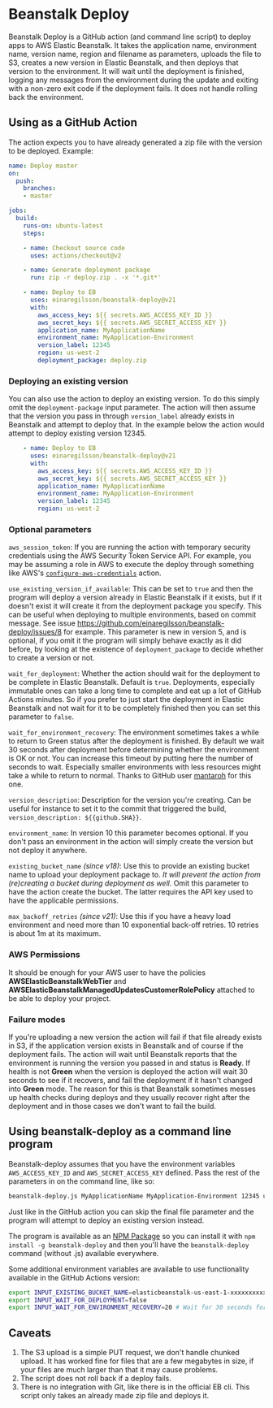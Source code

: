 # Beanstalk Deploy

Beanstalk Deploy is a GitHub action (and command line script) to deploy apps to AWS Elastic Beanstalk. It takes the application
name, environment name, version name, region and filename as parameters, uploads the file to S3, creates a new version in
Elastic Beanstalk, and then deploys that version to the environment. It will wait until the deployment is finished, logging
any messages from the environment during the update and exiting with a non-zero exit code if the deployment fails. It does
not handle rolling back the environment.

## Using as a GitHub Action

The action expects you to have already generated a zip file with the version to be deployed. Example:

```yaml
name: Deploy master
on:
  push:
    branches:
    - master

jobs:
  build:
    runs-on: ubuntu-latest
    steps:

    - name: Checkout source code
      uses: actions/checkout@v2

    - name: Generate deployment package
      run: zip -r deploy.zip . -x '*.git*'

    - name: Deploy to EB
      uses: einaregilsson/beanstalk-deploy@v21
      with:
        aws_access_key: ${{ secrets.AWS_ACCESS_KEY_ID }}
        aws_secret_key: ${{ secrets.AWS_SECRET_ACCESS_KEY }}
        application_name: MyApplicationName
        environment_name: MyApplication-Environment
        version_label: 12345
        region: us-west-2
        deployment_package: deploy.zip
```

### Deploying an existing version

You can also use the action to deploy an existing version. To do this simply omit the ```deployment-package``` input parameter.
The action will then assume that the version you pass in through ```version_label``` already exists in Beanstalk and
attempt to deploy that. In the example below the action would attempt to deploy existing version 12345.

```yaml
    - name: Deploy to EB
      uses: einaregilsson/beanstalk-deploy@v21
      with:
        aws_access_key: ${{ secrets.AWS_ACCESS_KEY_ID }}
        aws_secret_key: ${{ secrets.AWS_SECRET_ACCESS_KEY }}
        application_name: MyApplicationName
        environment_name: MyApplication-Environment
        version_label: 12345
        region: us-west-2
```

### Optional parameters

`aws_session_token`: If you are running the action with temporary security credentials using the AWS Security Token Service API. For example, you may be assuming a role in AWS to execute the deploy through something like AWS's [`configure-aws-credentials`](https://github.com/aws-actions/configure-aws-credentials) action.

`use_existing_version_if_available`: This can be set to `true` and then
the program will deploy a version already in Elastic Beanstalk if it exists, but if it doesn't exist it will create it
from the deployment package you specify. This can be useful when deploying to multiple environments, based on commit message.
See issue <https://github.com/einaregilsson/beanstalk-deploy/issues/8> for example. This parameter is new in version 5, and is optional,
if you omit it the program will simply behave exactly as it did before, by looking at the existence of `deployment_package` to decide
whether to create a version or not.

`wait_for_deployment`: Whether the action should wait for the deployment to be complete in Elastic Beanstalk. Default is `true`.
Deployments, especially immutable ones can take a long time to complete and eat up a lot of GitHub Actions minutes. So if you prefer
to just start the deployment in Elastic Beanstalk and not wait for it to be completely finished then you can set this parameter to `false`.

`wait_for_environment_recovery`: The environment sometimes takes a while to return to Green status after the deployment
is finished. By default we wait 30 seconds after deployment before determining whether the environment is OK or not. You can
increase this timeout by putting here the number of seconds to wait. Especially smaller environments with less resources
might take a while to return to normal. Thanks to GitHub user [mantaroh](https://github.com/mantaroh) for this one.

`version_description`: Description for the version you're creating. Can be useful for instance to set it to the commit that
triggered the build, `version_description: ${{github.SHA}}`.

`environment_name`: In version 10 this parameter becomes optional. If you don't pass an environment in the action will simply create
the version but not deploy it anywhere.

`existing_bucket_name` *(since v18)*: Use this to provide an existing bucket name to upload your deployment package to.
*It will prevent the action from (re)creating a bucket during deployment as well.*
Omit this parameter to have the action create the bucket. The latter requires the API key used to have the applicable permissions.

`max_backoff_retries` *(since v21)*: Use this if you have a heavy load environment and need more than 10 exponential back-off retries.
10 retries is about 1m at its maximum.

### AWS Permissions

It should be enough for your AWS user to have the policies **AWSElasticBeanstalkWebTier** and **AWSElasticBeanstalkManagedUpdatesCustomerRolePolicy** attached
to be able to deploy your project.

### Failure modes

If you're uploading a new version the action will fail if that file already exists in S3, if the application version
exists in Beanstalk and of course if the deployment fails. The action will wait until Beanstalk reports that the
environment is running the version you passed in and status is **Ready**. If health is not **Green** when the version is deployed
the action will wait 30 seconds to see if it recovers, and fail the deployment if it hasn't changed into **Green** mode. The
reason for this is that Beanstalk sometimes messes up health checks during deploys and they usually recover right after
the deployment and in those cases we don't want to fail the build.

## Using beanstalk-deploy as a command line program

Beanstalk-deploy assumes that you have the environment variables ```AWS_ACCESS_KEY_ID``` and ```AWS_SECRET_ACCESS_KEY```
defined. Pass the rest of the parameters in on the command line, like so:

```.bash
beanstalk-deploy.js MyApplicationName MyApplication-Environment 12345 us-west-2 deploy.zip
```

Just like in the GitHub action you can skip the final file parameter and the program will attempt to deploy an existing
version instead.

The program is available as an [NPM Package](https://www.npmjs.com/package/beanstalk-deploy) so you can install it with
```npm install -g beanstalk-deploy``` and then you'll have the ```beanstalk-deploy``` command (without .js) available
everywhere.

Some additional environment variables are available to use functionality available in the GitHub Actions version:

```.bash
export INPUT_EXISTING_BUCKET_NAME=elasticbeanstalk-us-east-1-xxxxxxxxxxxx
export INPUT_WAIT_FOR_DEPLOYMENT=false
export INPUT_WAIT_FOR_ENVIRONMENT_RECOVERY=20 # Wait for 30 seconds for enironment recovery
```

## Caveats

1. The S3 upload is a simple PUT request, we don't handle chunked upload. It has worked fine for files that are a
few megabytes in size, if your files are much larger than that it may cause problems.
2. The script does not roll back if a deploy fails.
3. There is no integration with Git, like there is in the official EB cli. This script only takes an already made zip file and
deploys it.
